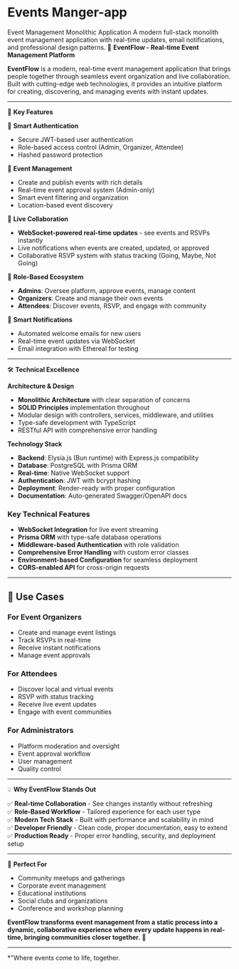 # Events Manger-app
Event Management Monolithic Application 
A modern full-stack monolith event management application with real-time updates, email notifications, and professional design patterns.
📱 **EventFlow - Real-time Event Management Platform**

**EventFlow** is a modern, real-time event management application that brings people together through seamless event organization and live collaboration. Built with cutting-edge web technologies, it provides an intuitive platform for creating, discovering, and managing events with instant updates.

---

 🎯 **Key Features**

 🔐 **Smart Authentication**
- Secure JWT-based user authentication
- Role-based access control (Admin, Organizer, Attendee)
- Hashed password protection

📅 **Event Management**
- Create and publish events with rich details
- Real-time event approval system (Admin-only)
- Smart event filtering and organization
- Location-based event discovery

 🔄 **Live Collaboration**
- **WebSocket-powered real-time updates** - see events and RSVPs instantly
- Live notifications when events are created, updated, or approved
- Collaborative RSVP system with status tracking (Going, Maybe, Not Going)

👥 **Role-Based Ecosystem**
- **Admins**: Oversee platform, approve events, manage content
- **Organizers**: Create and manage their own events
- **Attendees**: Discover events, RSVP, and engage with community

 📧 **Smart Notifications**
- Automated welcome emails for new users
- Real-time event updates via WebSocket
- Email integration with Ethereal for testing

---

 🛠 **Technical Excellence**

 **Architecture & Design**
- **Monolithic Architecture** with clear separation of concerns
- **SOLID Principles** implementation throughout
- Modular design with controllers, services, middleware, and utilities
- Type-safe development with TypeScript
- RESTful API with comprehensive error handling

**Technology Stack**
- **Backend**: Elysia.js (Bun runtime) with Express.js compatibility
- **Database**: PostgreSQL with Prisma ORM
- **Real-time**: Native WebSocket support
- **Authentication**: JWT with bcrypt hashing
- **Deployment**: Render-ready with proper configuration
- **Documentation**: Auto-generated Swagger/OpenAPI docs

### **Key Technical Features**
- **WebSocket Integration** for live event streaming
- **Prisma ORM** with type-safe database operations
- **Middleware-based Authentication** with role validation
- **Comprehensive Error Handling** with custom error classes
- **Environment-based Configuration** for seamless deployment
- **CORS-enabled API** for cross-origin requests

---

## 🚀 **Use Cases**

### **For Event Organizers**
- Create and manage event listings
- Track RSVPs in real-time
- Receive instant notifications
- Manage event approvals

### **For Attendees**
- Discover local and virtual events
- RSVP with status tracking
- Receive live event updates
- Engage with event communities

### **For Administrators**
- Platform moderation and oversight
- Event approval workflow
- User management
- Quality control

---

 💡 **Why EventFlow Stands Out**

✅ **Real-time Collaboration** - See changes instantly without refreshing  
✅ **Role-Based Workflow** - Tailored experience for each user type  
✅ **Modern Tech Stack** - Built with performance and scalability in mind  
✅ **Developer Friendly** - Clean code, proper documentation, easy to extend  
✅ **Production Ready** - Proper error handling, security, and deployment setup  

---

 🎉 **Perfect For**
- Community meetups and gatherings
- Corporate event management  
- Educational institutions
- Social clubs and organizations
- Conference and workshop planning

**EventFlow transforms event management from a static process into a dynamic, collaborative experience where every update happens in real-time, bringing communities closer together.** 🌟

---

*"Where events come to life, together.

